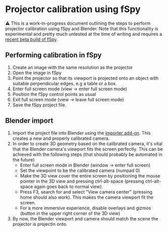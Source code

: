 # Projector calibration using fSpy

⚠️ This is a work-in-progress document outlining the steps to perform projector calibration using fSpy and Blender. Note that this functionality is experimental and pretty much untested at the time of writing and requires a [recent beta build of fSpy](https://github.com/stuffmatic/fSpy/releases).

## Performing calibration in fSpy

1. Create an image with the same resolution as the projector
2. Open the image in fSpy
3. Point the projector so that its viewport is projected onto an object with suitable perpendicular edges, e.g a table or a box.
4. Enter full screen mode (view -> enter full screen mode)
5. Position the fSpy control points as usual
6. Exit full screen mode (view -> leave full screen mode)
7. Save the fSpy project file.

## Blender import

1. Import the project file into Blender using the [importer add-on](https://github.com/stuffmatic/fSpy-Blender). This creates a new and properly calibrated camera.
2. In order to create 3D geometry based on the calibrated camera, it's vital that the Blender camera's viewport fits the screen perfectly. This can be achieved with the following steps (that should probably be automated in the future)
    * Enter full screen mode in Blender (window -> enter full screen)
    * Set the viewpoint to be the calibrated camera (numpad 0)
    * Make the 3D view cover the entire screen by positioning the mouse pointer in the 3D view and pressing ctrl-alt-space (pressing ctrl-alt-space again goes back to normal view).
    * Press F3, search for and select "View camera center" (pressing home should also work). This makes the camera viewport fit the screen.
    * For a more immersive experience, disable overlays and gizmos (button in the upper right corner of the 3D view)
3. By now, the Blender viewport and camera should match the scene the projector is projectin onto. 
